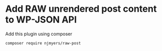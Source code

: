 # Add RAW unrendered post content to WP-JSON API

Add this plugin using composer

`composer require njmyers/raw-post`